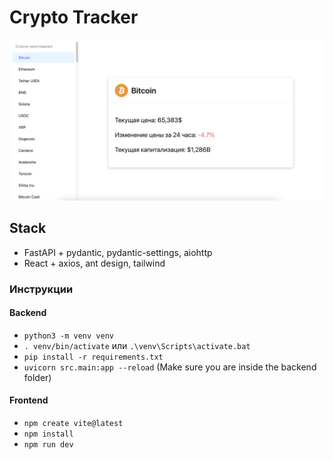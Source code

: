# Crypto Tracker
![app.png](docs/app.png)

## Stack
- FastAPI + pydantic, pydantic-settings, aiohttp
- React + axios, ant design, tailwind


### Инструкции
#### Backend
- `python3 -m venv venv`
- `. venv/bin/activate` или `.\venv\Scripts\activate.bat`
- `pip install -r requirements.txt`
- `uvicorn src.main:app --reload` (Make sure you are inside the backend folder)

#### Frontend
- `npm create vite@latest`
- `npm install`
- `npm run dev`

